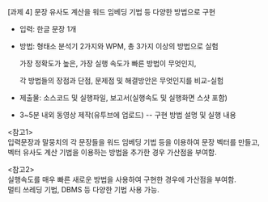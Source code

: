 [과제 4] 문장 유사도 계산을 워드 임베딩 기법 등 다양한 방법으로 구현

  - 입력: 한글 문장 1개

  - 방법: 형태소 분석기 2가지와 WPM, 총 3가지 이상의 방법으로 실험

    가장 정확도가 높은, 가장 실행 속도가 빠른 방법이 무엇인지,

    각 방법들의 장점과 단점, 문제점 및 해결방안은 무엇인지를 비교-실험

   - 제출물: 소스코드 및 실행파일, 보고서(실행속도 및 실행화면 스샷 포함)

   - 3~5분 내외 동영상 제작(유투브에 업로드) -- 구현 방법 설명 및 실행 내용

  <참고1>
  <br>
  입력문장과 말뭉치의 각 문장들을 워드 임베딩 기법 등을 이용하여 문장 벡터를 만들고,
  <br>
  벡터 유사도 계산 기법을 이용하는 방법을 추가한 경우 가산점을 부여함.

  <참고2>
  <br>
  실행속도를 매우 빠른 새로운 방법을 사용하여 구현한 경우에 가산점을 부여함.
  <br>
  멀티 쓰레딩 기법, DBMS 등 다양한 기법 사용 가능.

